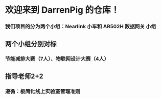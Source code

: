 # 欢迎来到 DarrenPig 的仓库！
### 我们项目的分为两个小组：Nearlink 小车和 AR502H 数据网关 小组

## 两个小组分别对标
### 节能减排大赛（7人）、物联网设计大赛（4人）
## 指导老师2+2



### 遵循：极简化线上实验室管理准则